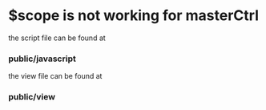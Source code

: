 <h1> $scope is not working for masterCtrl </h1>
the script file can be found at 
<h3> public/javascript </h3>
the view file can be found at 
<h3> public/view </h3>
